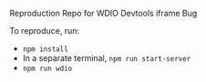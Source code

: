 Reproduction Repo for WDIO Devtools iframe Bug

To reproduce, run:

- `npm install`
- In a separate terminal, `npm run start-server`
- `npm run wdio`

